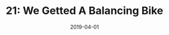 ---
title: "21: We Getted A Balancing Bike"
link: https://lilyandsam.show/21
date: 2019-04-01
description: "Lily and Sam talk about going to the bike store to get a balancing bike, and breakfast, of course. "
type: podcast
imgSrc: https://lilyandsam.show/files/artwork/lily_and_sam_90.jpg
categories: [podcasts]
---